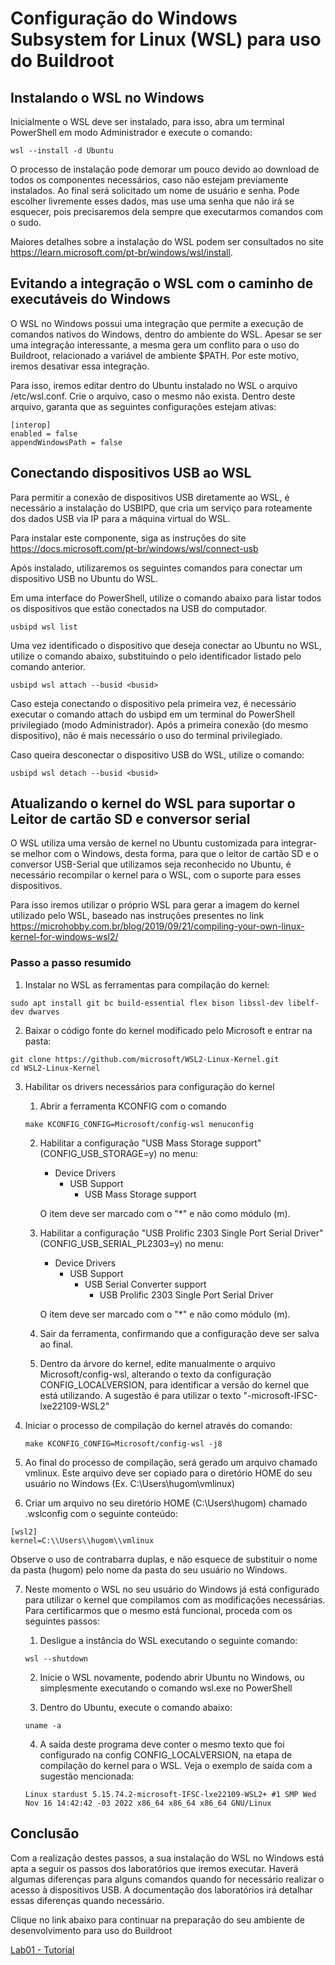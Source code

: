 # Configuração do Windows Subsystem for Linux (WSL) para uso do Buildroot

## Instalando o WSL no Windows

Inicialmente o WSL deve ser instalado, para isso, abra um terminal PowerShell em modo Administrador e execute o comando:

```
wsl --install -d Ubuntu
```

O processo de instalação pode demorar um pouco devido ao download de todos os componentes necessários, caso não estejam previamente instalados. Ao final será solicitado um nome de usuário e senha. Pode escolher livremente esses dados, mas use uma senha que não irá se esquecer, pois precisaremos dela sempre que executarmos comandos com o sudo.

Maiores detalhes sobre a instalação do WSL podem ser consultados no site https://learn.microsoft.com/pt-br/windows/wsl/install.

## Evitando a integração o WSL com o caminho de executáveis do Windows

O WSL no Windows possui uma integração que permite a execução de comandos nativos do Windows, dentro do ambiente do WSL. Apesar se ser uma integração interessante, a mesma gera um conflito para o uso do Buildroot, relacionado a variável de ambiente $PATH. Por este motivo, iremos desativar essa integração.

Para isso, iremos editar dentro do Ubuntu instalado no WSL o arquivo /etc/wsl.conf. Crie o arquivo, caso o mesmo não exista. Dentro deste arquivo, garanta que as seguintes configurações estejam ativas:

```
[interop]
enabled = false
appendWindowsPath = false
```

## Conectando dispositivos USB ao WSL

Para permitir a conexão de dispositivos USB diretamente ao WSL, é necessário a instalação do USBIPD, que cria um serviço para roteamente dos dados USB via IP para a máquina virtual do WSL.

Para instalar este componente, siga as instruções do site https://docs.microsoft.com/pt-br/windows/wsl/connect-usb

Após instalado, utilizaremos os seguintes comandos para conectar um dispositivo USB no Ubuntu do WSL.

Em uma interface do PowerShell, utilize o comando abaixo para listar todos os dispositivos que estão conectados na USB do computador. 

```
usbipd wsl list
```
Uma vez identificado o dispositivo que deseja conectar ao Ubuntu no WSL, utilize o comando abaixo, substituindo o <busid> pelo identificador listado pelo comando anterior.

```
usbipd wsl attach --busid <busid>
```

Caso esteja conectando o dispositivo pela primeira vez, é necessário executar o comando attach do usbipd em um terminal do PowerShell privilegiado (modo Administrador). Após a primeira conexão (do mesmo dispositivo), não é mais necessário o uso do terminal privilegiado.

Caso queira desconectar o dispositivo USB do WSL, utilize o comando:

```
usbipd wsl detach --busid <busid>
```

## Atualizando o kernel do WSL para suportar o Leitor de cartão SD e conversor serial

O WSL utiliza uma versão de kernel no Ubuntu customizada para integrar-se melhor com o Windows, desta forma, para que o leitor de cartão SD e o conversor USB-Serial que utilizamos seja reconhecido no Ubuntu, é necessário recompilar o kernel para o WSL, com o suporte para esses dispositivos.

Para isso iremos utilizar o próprio WSL para gerar a imagem do kernel utilizado pelo WSL, baseado nas instruções presentes no link https://microhobby.com.br/blog/2019/09/21/compiling-your-own-linux-kernel-for-windows-wsl2/

### Passo a passo resumido

1. Instalar no WSL as ferramentas para compilação do kernel:

```
sudo apt install git bc build-essential flex bison libssl-dev libelf-dev dwarves
```

2. Baixar o código fonte do kernel modificado pelo Microsoft e entrar na pasta:

```
git clone https://github.com/microsoft/WSL2-Linux-Kernel.git
cd WSL2-Linux-Kernel
```

3. Habilitar os drivers necessários para configuração do kernel

   1. Abrir a ferramenta KCONFIG com o comando

   ```
   make KCONFIG_CONFIG=Microsoft/config-wsl menuconfig
   ```

   2. Habilitar a configuração "USB Mass Storage support" (CONFIG_USB_STORAGE=y) no menu:
      - Device Drivers
        - USB Support
          - USB Mass Storage support

      O item deve ser marcado com o "*" e não como módulo (m).
   
   3. Habilitar a configuração "USB Prolific 2303 Single Port Serial Driver" (CONFIG_USB_SERIAL_PL2303=y) no menu:
      - Device Drivers
        - USB Support
          - USB Serial Converter support
            - USB Prolific 2303 Single Port Serial Driver

      O item deve ser marcado com o "*" e não como módulo (m).

   4. Sair da ferramenta, confirmando que a configuração deve ser salva ao final.

   5. Dentro da árvore do kernel, edite manualmente o arquivo Microsoft/config-wsl, alterando o texto da configuração CONFIG_LOCALVERSION, para identificar a versão do kernel que está utilizando. A sugestão é para utilizar o texto "-microsoft-IFSC-lxe22109-WSL2"
   
4. Iniciar o processo de compilação do kernel através do comando:

   ```
   make KCONFIG_CONFIG=Microsoft/config-wsl -j8
   ```

5. Ao final do processo de compilação, será gerado um arquivo chamado vmlinux. Este arquivo deve ser copiado para o diretório HOME do seu usuário no Windows (Ex. C:\Users\hugom\vmlinux)

6. Criar um arquivo no seu diretório HOME (C:\Users\hugom) chamado .wslconfig com o seguinte conteúdo:

```
[wsl2]
kernel=C:\\Users\\hugom\\vmlinux
```
   
   Observe o uso de contrabarra duplas, e não esquece de substituir o nome da pasta (hugom) pelo nome da pasta do seu usuário no Windows.

7. Neste momento o WSL no seu usuário do Windows já está configurado para utilizar o kernel que compilamos com as modificações necessárias. Para certificarmos que o mesmo está funcional, proceda com os seguintes passos:

   1. Desligue a instância do WSL executando o seguinte comando:

   ```
   wsl --shutdown
   ```

   2. Inicie o WSL novamente, podendo abrir Ubuntu no Windows, ou simplesmente executando o comando wsl.exe no PowerShell

   3. Dentro do Ubuntu, execute o comando abaixo:

   ```
   uname -a
   ```

   4. A saída deste programa deve conter o mesmo texto que foi configurado na config CONFIG_LOCALVERSION, na etapa de compilação do kernel para o WSL. Veja o exemplo de saída com a sugestão mencionada:

   `Linux stardust 5.15.74.2-microsoft-IFSC-lxe22109-WSL2+ #1 SMP Wed Nov 16 14:42:42 -03 2022 x86_64 x86_64 x86_64 GNU/Linux`

## Conclusão

Com a realização destes passos, a sua instalação do WSL no Windows está apta a seguir os passos dos laboratórios que iremos executar. Haverá algumas diferenças para alguns comandos quando for necessário realizar o acesso à dispositivos USB. A documentação dos laboratórios irá detalhar essas diferenças quando necessário. 

Clique no link abaixo para continuar na preparação do seu ambiente de desenvolvimento para uso do Buildroot

[Lab01 - Tutorial](../README.md)
